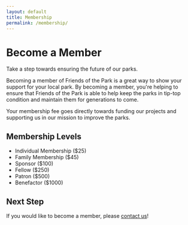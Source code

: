 ```yaml
---
layout: default
title: Membership
permalink: /membership/
---
```

# Become a Member

Take a step towards ensuring the future of our parks.

Becoming a member of Friends of the Park is a great way to show your support for your local park. By becoming a member, you're helping to ensure that Friends of the Park is able to help keep the parks in tip-top condition and maintain them for generations to come.

Your membership fee goes directly towards funding our projects and supporting us in our mission to improve the parks.

## Membership Levels

- Individual Membership ($25)
- Family Membership ($45)
- Sponsor ($100)
- Fellow ($250)
- Patron ($500)
- Benefactor ($1000)

## Next Step

If you would like to become a member, please [contact us](/contact)! 
